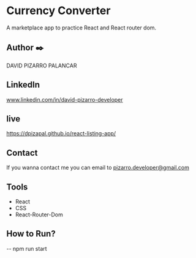 # Currency Converter

A marketplace app to practice React and React router dom.

## Author ✒️

DAVID PIZARRO PALANCAR  

## LinkedIn
www.linkedin.com/in/david-pizarro-developer

## live

https://dpizapal.github.io/react-listing-app/

## Contact

If you wanna contact me you can email to  pizarro.developer@gmail.com


## Tools

- React
- CSS
- React-Router-Dom


## How to Run?
-- npm run start
